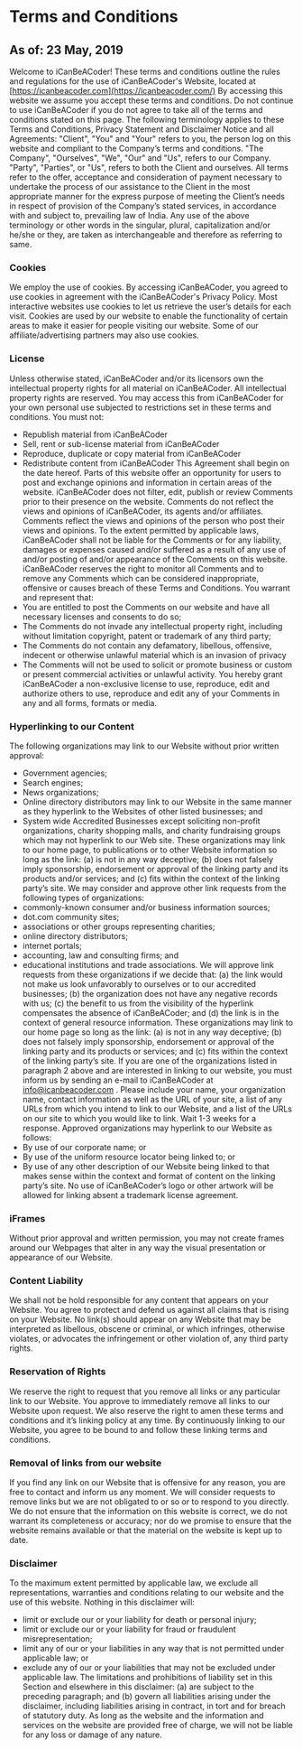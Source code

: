 # Terms and Conditions

## As of: 23 May, 2019

Welcome to iCanBeACoder!
These terms and conditions outline the rules and regulations for the use of iCanBeACoder's Website, located at  [https://icanbeacoder.com](https://icanbeacoder.com/) 
By accessing this website we assume you accept these terms and conditions. Do not continue to use iCanBeACoder if you do not agree to take all of the terms and conditions stated on this page.
The following terminology applies to these Terms and Conditions, Privacy Statement and Disclaimer Notice and all Agreements: "Client", "You" and "Your" refers to you, the person log on this website and compliant to the Company’s terms and conditions. "The Company", "Ourselves", "We", "Our" and "Us", refers to our Company. "Party", "Parties", or "Us", refers to both the Client and ourselves. All terms refer to the offer, acceptance and consideration of payment necessary to undertake the process of our assistance to the Client in the most appropriate manner for the express purpose of meeting the Client’s needs in respect of provision of the Company’s stated services, in accordance with and subject to, prevailing law of India. Any use of the above terminology or other words in the singular, plural, capitalization and/or he/she or they, are taken as interchangeable and therefore as referring to same.
### Cookies
We employ the use of cookies. By accessing iCanBeACoder, you agreed to use cookies in agreement with the iCanBeACoder's Privacy Policy.
Most interactive websites use cookies to let us retrieve the user’s details for each visit. Cookies are used by our website to enable the functionality of certain areas to make it easier for people visiting our website. Some of our affiliate/advertising partners may also use cookies.
### License
Unless otherwise stated, iCanBeACoder and/or its licensors own the intellectual property rights for all material on iCanBeACoder. All intellectual property rights are reserved. You may access this from iCanBeACoder for your own personal use subjected to restrictions set in these terms and conditions.
You must not:
* Republish material from iCanBeACoder
* Sell, rent or sub-license material from iCanBeACoder
* Reproduce, duplicate or copy material from iCanBeACoder
* Redistribute content from iCanBeACoder
This Agreement shall begin on the date hereof.
Parts of this website offer an opportunity for users to post and exchange opinions and information in certain areas of the website. iCanBeACoder does not filter, edit, publish or review Comments prior to their presence on the website. Comments do not reflect the views and opinions of iCanBeACoder, its agents and/or affiliates. Comments reflect the views and opinions of the person who post their views and opinions. To the extent permitted by applicable laws, iCanBeACoder shall not be liable for the Comments or for any liability, damages or expenses caused and/or suffered as a result of any use of and/or posting of and/or appearance of the Comments on this website.
iCanBeACoder reserves the right to monitor all Comments and to remove any Comments which can be considered inappropriate, offensive or causes breach of these Terms and Conditions.
You warrant and represent that:
* You are entitled to post the Comments on our website and have all necessary licenses and consents to do so;
* The Comments do not invade any intellectual property right, including without limitation copyright, patent or trademark of any third party;
* The Comments do not contain any defamatory, libellous, offensive, indecent or otherwise unlawful material which is an invasion of privacy
* The Comments will not be used to solicit or promote business or custom or present commercial activities or unlawful activity.
You hereby grant iCanBeACoder a non-exclusive license to use, reproduce, edit and authorize others to use, reproduce and edit any of your Comments in any and all forms, formats or media.
### Hyperlinking to our Content
The following organizations may link to our Website without prior written approval:
* Government agencies;
* Search engines;
* News organizations;
* Online directory distributors may link to our Website in the same manner as they hyperlink to the Websites of other listed businesses; and
* System wide Accredited Businesses except soliciting non-profit organizations, charity shopping malls, and charity fundraising groups which may not hyperlink to our Web site.
These organizations may link to our home page, to publications or to other Website information so long as the link: (a) is not in any way deceptive; (b) does not falsely imply sponsorship, endorsement or approval of the linking party and its products and/or services; and (c) fits within the context of the linking party’s site.
We may consider and approve other link requests from the following types of organizations:
* commonly-known consumer and/or business information sources;
* dot.com community sites;
* associations or other groups representing charities;
* online directory distributors;
* internet portals;
* accounting, law and consulting firms; and
* educational institutions and trade associations.
We will approve link requests from these organizations if we decide that: (a) the link would not make us look unfavorably to ourselves or to our accredited businesses; (b) the organization does not have any negative records with us; (c) the benefit to us from the visibility of the hyperlink compensates the absence of iCanBeACoder; and (d) the link is in the context of general resource information.
These organizations may link to our home page so long as the link: (a) is not in any way deceptive; (b) does not falsely imply sponsorship, endorsement or approval of the linking party and its products or services; and (c) fits within the context of the linking party’s site.
If you are one of the organizations listed in paragraph 2 above and are interested in linking to our website, you must inform us by sending an e-mail to iCanBeACoder at  [info@icanbeacoder.com](mailto:info@icanbeacoder.com) . Please include your name, your organization name, contact information as well as the URL of your site, a list of any URLs from which you intend to link to our Website, and a list of the URLs on our site to which you would like to link. Wait 1-3 weeks for a response.
Approved organizations may hyperlink to our Website as follows:
* By use of our corporate name; or
* By use of the uniform resource locator being linked to; or
* By use of any other description of our Website being linked to that makes sense within the context and format of content on the linking party’s site.
No use of iCanBeACoder’s logo or other artwork will be allowed for linking absent a trademark license agreement.
### iFrames
Without prior approval and written permission, you may not create frames around our Webpages that alter in any way the visual presentation or appearance of our Website.
### Content Liability
We shall not be hold responsible for any content that appears on your Website. You agree to protect and defend us against all claims that is rising on your Website. No link(s) should appear on any Website that may be interpreted as libellous, obscene or criminal, or which infringes, otherwise violates, or advocates the infringement or other violation of, any third party rights.
### Reservation of Rights
We reserve the right to request that you remove all links or any particular link to our Website. You approve to immediately remove all links to our Website upon request. We also reserve the right to amen these terms and conditions and it’s linking policy at any time. By continuously linking to our Website, you agree to be bound to and follow these linking terms and conditions.
### Removal of links from our website
If you find any link on our Website that is offensive for any reason, you are free to contact and inform us any moment. We will consider requests to remove links but we are not obligated to or so or to respond to you directly.
We do not ensure that the information on this website is correct, we do not warrant its completeness or accuracy; nor do we promise to ensure that the website remains available or that the material on the website is kept up to date.
### Disclaimer
To the maximum extent permitted by applicable law, we exclude all representations, warranties and conditions relating to our website and the use of this website. Nothing in this disclaimer will:
* limit or exclude our or your liability for death or personal injury;
* limit or exclude our or your liability for fraud or fraudulent misrepresentation;
* limit any of our or your liabilities in any way that is not permitted under applicable law; or
* exclude any of our or your liabilities that may not be excluded under applicable law.
The limitations and prohibitions of liability set in this Section and elsewhere in this disclaimer: (a) are subject to the preceding paragraph; and (b) govern all liabilities arising under the disclaimer, including liabilities arising in contract, in tort and for breach of statutory duty.
As long as the website and the information and services on the website are provided free of charge, we will not be liable for any loss or damage of any nature.
